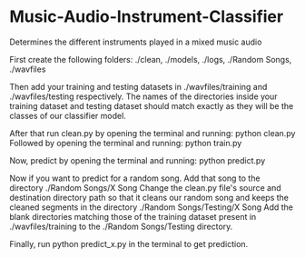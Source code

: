 # Music-Audio-Instrument-Classifier
Determines the different instruments played in a mixed music audio

First create the following folders:
  ./clean, ./models, ./logs, ./Random Songs, ./wavfiles
  
Then add your training and testing datasets in ./wavfiles/training and ./wavfiles/testing respectively.
The names of the directories inside your training dataset and testing dataset should match exactly as they will be the classes of our classifier model.

After that run clean.py by opening the terminal and running: python clean.py
Followed by opening the terminal and running: python train.py

Now, predict by opening the terminal and running: python predict.py

Now if you want to predict for a random song. Add that song to the directory ./Random Songs/X Song
Change the clean.py file's source and destination directory path so that it cleans our random song and keeps the cleaned segments in the directory ./Random Songs/Testing/X Song
Add the blank directories matching those of the training dataset present in ./wavfiles/training to the ./Random Songs/Testing directory.

Finally, run python predict_x.py in the terminal to get prediction.

